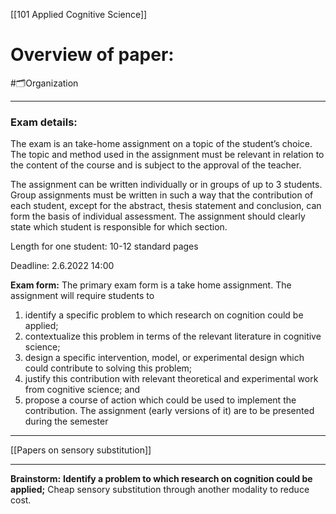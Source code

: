 [[101 Applied Cognitive Science]]
# Overview of paper:
#🗂️Organization 
___
### Exam details:
The exam is an take-home assignment on a topic of the student’s choice. The topic and method used in the assignment must be relevant in relation to the content of the course and is subject to the approval of the teacher.

The assignment can be written individually or in groups of up to 3 students. Group assignments must be written in such a way that the contribution of each student, except for the abstract, thesis statement and conclusion, can form the basis of individual assessment. The assignment should clearly state which student is responsible for which section. 

Length for one student: 10-12 standard pages

Deadline: 2.6.2022 14:00

**Exam form:**
The primary exam form is a take home assignment. 
The assignment will require students to 
1) identify a specific problem to which research on cognition could be applied; 
2) contextualize this problem in terms of the relevant literature in cognitive science; 
3) design a specific intervention, model, or experimental design which could contribute to solving this problem; 
4) justify this contribution with relevant theoretical and experimental work from cognitive science; and 
5) propose a course of action which could be used to implement the contribution. The assignment (early versions of it) are to be presented during the semester

___
[[Papers on sensory substitution]]


---
**Brainstorm:**
**Identify a problem to which research on cognition could be applied;**
Cheap sensory substitution through another modality to reduce cost.








